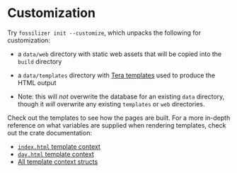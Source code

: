 # Customization

Try `fossilizer init --customize`, which unpacks the following for customization:

- a `data/web` directory with static web assets that will be copied into the `build` directory

- a `data/templates` directory with [Tera templates](https://tera.netlify.app/docs/) used to produce the HTML output

- Note: this will *not* overwrite the database for an existing `data` directory, though it *will* overwrite any existing `templates` or `web` directories.

Check out the templates to see how the pages are built. For a more in-depth reference on what variables are supplied when rendering templates, check out the crate documentation:

- [`index.html` template context](./doc/fossilizer/templates/contexts/struct.IndexTemplateContext.html)
- [`day.html` template context](./doc/fossilizer/templates/contexts/struct.DayTemplateContext.html)
- [All template context structs](./doc/fossilizer/templates/contexts/index.html)
